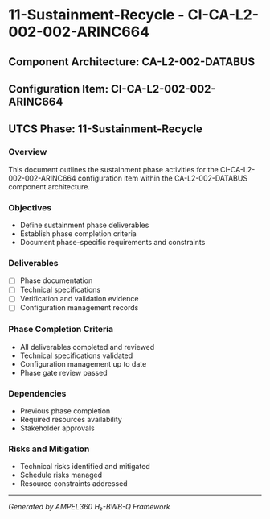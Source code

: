 # 11-Sustainment-Recycle - CI-CA-L2-002-002-ARINC664

## Component Architecture: CA-L2-002-DATABUS
## Configuration Item: CI-CA-L2-002-002-ARINC664
## UTCS Phase: 11-Sustainment-Recycle

### Overview
This document outlines the sustainment phase activities for the CI-CA-L2-002-002-ARINC664 configuration item within the CA-L2-002-DATABUS component architecture.

### Objectives
- Define sustainment phase deliverables
- Establish phase completion criteria
- Document phase-specific requirements and constraints

### Deliverables
- [ ] Phase documentation
- [ ] Technical specifications
- [ ] Verification and validation evidence
- [ ] Configuration management records

### Phase Completion Criteria
- All deliverables completed and reviewed
- Technical specifications validated
- Configuration management up to date
- Phase gate review passed

### Dependencies
- Previous phase completion
- Required resources availability
- Stakeholder approvals

### Risks and Mitigation
- Technical risks identified and mitigated
- Schedule risks managed
- Resource constraints addressed

---
*Generated by AMPEL360 H₂-BWB-Q Framework*
